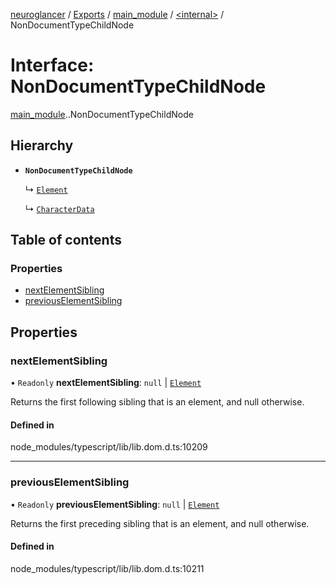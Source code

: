 [neuroglancer](../README.md) / [Exports](../modules.md) / [main\_module](../modules/main_module.md) / [<internal\>](../modules/main_module._internal_.md) / NonDocumentTypeChildNode

# Interface: NonDocumentTypeChildNode

[main_module](../modules/main_module.md).[<internal>](../modules/main_module._internal_.md).NonDocumentTypeChildNode

## Hierarchy

- **`NonDocumentTypeChildNode`**

  ↳ [`Element`](main_module._internal_.Element.md)

  ↳ [`CharacterData`](main_module._internal_.CharacterData.md)

## Table of contents

### Properties

- [nextElementSibling](main_module._internal_.NonDocumentTypeChildNode.md#nextelementsibling)
- [previousElementSibling](main_module._internal_.NonDocumentTypeChildNode.md#previouselementsibling)

## Properties

### nextElementSibling

• `Readonly` **nextElementSibling**: ``null`` \| [`Element`](../modules/main_module._internal_.md#element)

Returns the first following sibling that is an element, and null otherwise.

#### Defined in

node_modules/typescript/lib/lib.dom.d.ts:10209

___

### previousElementSibling

• `Readonly` **previousElementSibling**: ``null`` \| [`Element`](../modules/main_module._internal_.md#element)

Returns the first preceding sibling that is an element, and null otherwise.

#### Defined in

node_modules/typescript/lib/lib.dom.d.ts:10211
